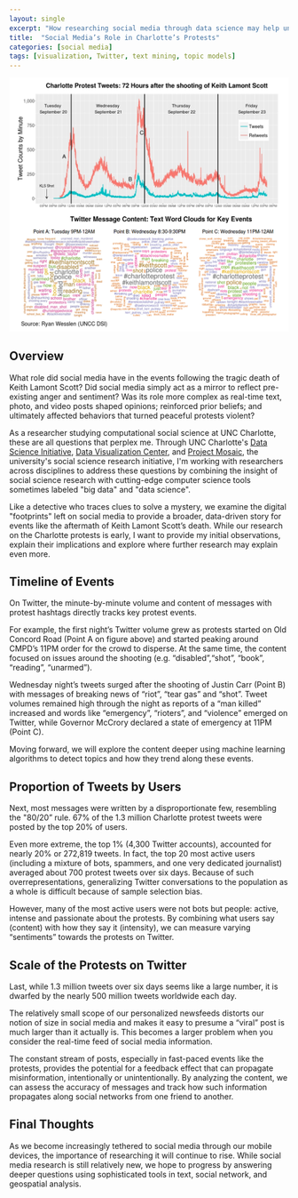 ```yaml
---
layout: single
excerpt: "How researching social media through data science may help understand Charlotte’s Protests" 
title:  "Social Media’s Role in Charlotte’s Protests"
categories: [social media]
tags: [visualization, Twitter, text mining, topic models]
---
```


![](/images/clt-protest.png)

Overview
------------------------

What role did social media have in the events following the tragic death of Keith Lamont Scott? Did social media simply act as a mirror to reflect pre-existing anger and sentiment? Was its role more complex as real-time text, photo, and video posts shaped opinions; reinforced prior beliefs; and ultimately affected behaviors that turned peaceful protests violent?

As a researcher studying computational social science at UNC Charlotte, these are all questions that perplex me. Through UNC Charlotte's [Data Science Initiative](http://dsi.uncc.edu), [Data Visualization Center](http://viscenter.uncc.edu/), and [Project Mosaic](http://projectmosaic.uncc.edu), the university's social science research initiative, I'm working with researchers across disciplines to address these questions by combining the insight of social science research with cutting-edge computer science tools sometimes labeled "big data" and "data science".

Like a detective who traces clues to solve a mystery, we examine the digital "footprints" left on social media to provide a broader, data-driven story for events like the aftermath of Keith Lamont Scott’s death. While our research on the Charlotte protests is early, I want to provide my initial observations, explain their implications and explore where further research may explain even more.

Timeline of Events
------------------------

On Twitter, the minute-by-minute volume and content of messages with protest hashtags directly tracks key protest events. 

For example, the first night’s Twitter volume grew as protests started on Old Concord Road (Point A on figure above) and started peaking around CMPD’s 11PM order for the crowd to disperse. At the same time, the content focused on issues around the shooting (e.g. “disabled”,“shot”, “book”, “reading”, “unarmed”).  

Wednesday night’s tweets surged after the shooting of Justin Carr (Point B) with messages of breaking news of “riot”, “tear gas” and “shot”. Tweet volumes remained high through the night as reports of a “man killed” increased and words like “emergency”, “rioters”, and “violence” emerged on Twitter, while Governor McCrory declared a state of emergency at 11PM (Point C). 

Moving forward, we will explore the content deeper using machine learning algorithms to detect topics and how they trend along these events.


Proportion of Tweets by Users
------------------------

Next, most messages were written by a disproportionate few, resembling the "80/20” rule. 67% of the 1.3 million Charlotte protest tweets were posted by the top 20% of users. 

Even more extreme, the top 1% (4,300 Twitter accounts), accounted for nearly 20% or 272,819 tweets. In fact, the top 20 most active users (including a mixture of bots, spammers, and one very dedicated journalist) averaged about 700 protest tweets over six days. Because of such overrepresentations, generalizing Twitter conversations to the population as a whole is difficult because of sample selection bias. 

However, many of the most active users were not bots but people: active, intense and passionate about the protests. By combining what users say (content) with how they say it (intensity), we can measure varying “sentiments” towards the protests on Twitter.

Scale of the Protests on Twitter
------------------------

Last, while 1.3 million tweets over six days seems like a large number, it is dwarfed by the nearly 500 million tweets worldwide each day. 

The relatively small scope of our personalized newsfeeds distorts our notion of size in social media and makes it easy to presume a “viral” post is much larger than it actually is. This becomes a larger problem when you consider the real-time feed of social media information. 

The constant stream of posts, especially in fast-paced events like the protests, provides the potential for a feedback effect that can propagate misinformation, intentionally or unintentionally. By analyzing the content, we can assess the accuracy of messages and track how such information propagates along social networks from one friend to another. 

Final Thoughts
------------------------

As we become increasingly tethered to social media through our mobile devices, the importance of researching it will continue to rise. While social media research is still relatively new, we hope to progress by answering deeper questions using sophisticated tools in text, social network, and geospatial analysis. 

